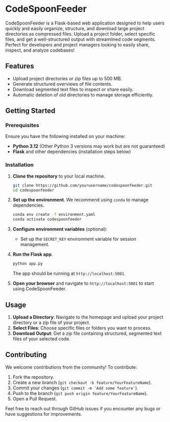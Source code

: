 
# CodeSpoonFeeder

CodeSpoonFeeder is a Flask-based web application designed to help users quickly and easily organize, structure, and download large project directories as compressed files. Upload a project folder, select specific files, and get a well-structured output with streamlined code segments. Perfect for developers and project managers looking to easily share, inspect, and analyze codebases!

## Features
- Upload project directories or zip files up to 500 MB.
- Generate structured overviews of file contents.
- Download segmented text files to inspect or share easily.
- Automatic deletion of old directories to manage storage efficiently.

## Getting Started

### Prerequisites

Ensure you have the following installed on your machine:
- **Python 3.12** (Other Python 3 versions may work but are not guaranteed)
- **Flask** and other dependencies (installation steps below)

### Installation

1. **Clone the repository** to your local machine.

   ```bash
   git clone https://github.com/yourusername/codespoonfeeder.git
   cd codespoonfeeder
   ```

2. **Set up the environment**. We recommend using `conda` to manage dependencies.

   ```bash
   conda env create -f environment.yaml
   conda activate codespoonfeeder
   ```

3. **Configure environment variables** (optional):
   - Set up the `SECRET_KEY` environment variable for session management.

4. **Run the Flask app**.

   ```bash
   python app.py
   ```

   The app should be running at `http://localhost:5001`.

5. **Open your browser** and navigate to `http://localhost:5001` to start using CodeSpoonFeeder.

## Usage

1. **Upload a Directory**: Navigate to the homepage and upload your project directory or a zip file of your project.
2. **Select Files**: Choose specific files or folders you want to process.
3. **Download Output**: Get a zip file containing structured, segmented text files of your selected code.

## Contributing

We welcome contributions from the community! To contribute:

1. Fork the repository.
2. Create a new branch (`git checkout -b feature/YourFeatureName`).
3. Commit your changes (`git commit -m 'Add some feature'`).
4. Push to the branch (`git push origin feature/YourFeatureName`).
5. Open a Pull Request.

Feel free to reach out through GitHub issues if you encounter any bugs or have suggestions for improvements.
